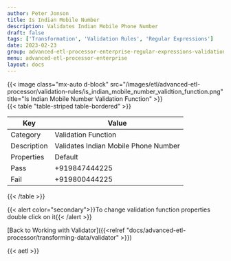 ```yaml
---
author: Peter Jonson
title: Is Indian Mobile Number
description: Validates Indian Mobile Phone Number
draft: false
tags: ['Transformation', 'Validation Rules', 'Regular Expressions']
date: 2023-02-23
group: advanced-etl-processor-enterprise-regular-expressions-validation
menu: advanced-etl-processor-enterprise
layout: docs
---
```


{{< image class="mx-auto d-block"  src="/images/etl/advanced-etl-processor/validation-rules/is_indian_mobile_number_validtion_function.png" title="Is Indian Mobile Number Validation Function" >}}
\
{{< table "table-striped table-bordered" >}}

| Key         | Value                                |
| ----------- | ------------------------------------ |
| Category    | Validation Function                  |
| Description | Validates Indian Mobile Phone Number |
| Properties  | Default                              |
| Pass        | +919847444225                        |
| Fail        | +919800444225                        |

{{< /table >}}

{{< alert color="secondary">}}To change validation function properties double click on it{{< /alert >}}

[Back to Working with Validator]({{<relref "docs/advanced-etl-processor/transforming-data/validator" >}})

{{< aetl >}}
